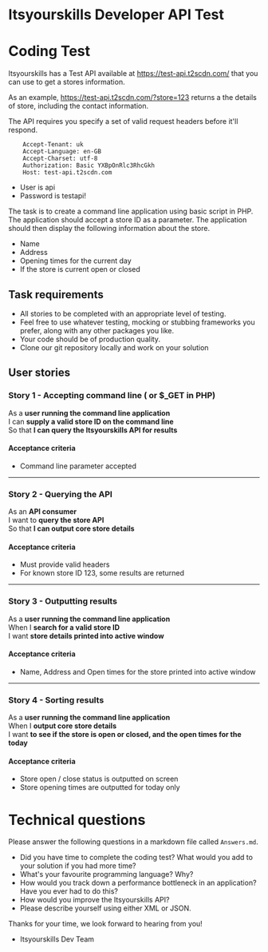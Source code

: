 Itsyourskills Developer API Test
==================================

# Coding Test

Itsyourskills has a Test API available at https://test-api.t2scdn.com/ that you can use to get a stores information.

As an example, https://test-api.t2scdn.com/?store=123 returns a the details of store, including the contact information.

The API requires you specify a set of valid request headers before it'll respond.

        Accept-Tenant: uk
        Accept-Language: en-GB
        Accept-Charset: utf-8
        Authorization: Basic YXBpOnRlc3RhcGkh
        Host: test-api.t2scdn.com

* User is api
* Password is testapi!

The task is to create a command line application using basic script in PHP. The application should accept a store ID as a parameter. The application should then display the following information about the store.

* Name
* Address
* Opening times for the current day
* If the store is current open or closed


## Task requirements

- All stories to be completed with an appropriate level of testing.
- Feel free to use whatever testing, mocking or stubbing frameworks you prefer, along with any other packages you like.
- Your code should be of production quality.
- Clone our git repository locally and work on your solution


## User stories

### Story 1 - Accepting command line ( or $_GET in PHP)

As a **user running the command line application**<br />
I can **supply a valid store ID on the command line**<br />
So that **I can query the Itsyourskills API for results**

#### Acceptance criteria

* Command line parameter accepted

---

### Story 2 - Querying the API

As an **API consumer**<br />
I want to **query the store API**<br />
So that **I can output core store details**

#### Acceptance criteria

* Must provide valid headers
* For known store ID 123, some results are returned

---

### Story 3 - Outputting results

As a **user running the command line application**<br />
When I **search for a valid store ID**<br />
I want **store details printed into active window**

#### Acceptance criteria

* Name, Address and Open times for the store printed into active window

---

### Story 4 - Sorting results

As a **user running the command line application**<br />
When I **output core store details**<br />
I want **to see if the store is open or closed, and the open times for the today**

#### Acceptance criteria

* Store open / close status is outputted on screen
* Store opening times are outputted for today only

# Technical questions

Please answer the following questions in a markdown file called `Answers.md`.

* Did you have time to complete the coding test? What would you add to your solution if you had more time?
* What's your favourite programming language? Why?
* How would you track down a performance bottleneck in an application? Have you ever had to do this?
* How would you improve the Itsyourskills API?
* Please describe yourself using either XML or JSON.


Thanks for your time, we look forward to hearing from you!
- Itsyourskills Dev Team
